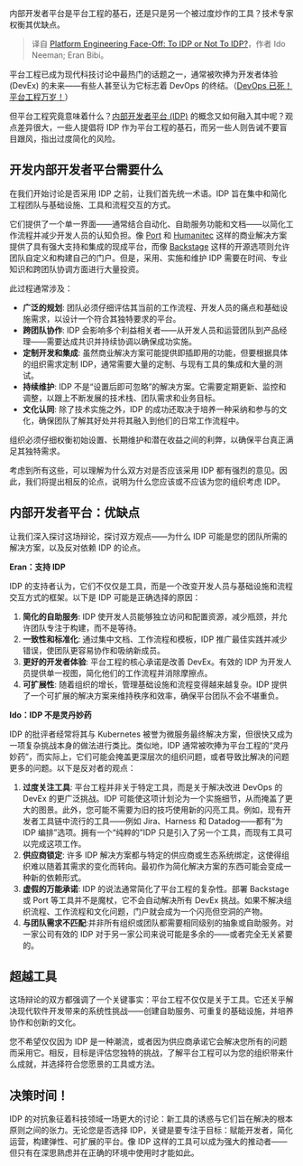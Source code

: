 
<!--
title: 平台工程对决：是否需要IDP？
cover: https://cdn.thenewstack.io/media/2025/01/2a3e64d9-platform-engineering-faceoff.jpg
-->

内部开发者平台是平台工程的基石，还是只是另一个被过度炒作的工具？技术专家权衡其优缺点。

> 译自 [Platform Engineering Face-Off: To IDP or Not To IDP?](https://thenewstack.io/platform-engineering-face-off-to-idp-or-not-to-idp/)，作者 Ido Neeman; Eran Bibi。

平台工程已成为现代科技讨论中最热门的话题之一，通常被吹捧为开发者体验 (DevEx) 的未来——有些人甚至认为它标志着 DevOps 的终结。（[DevOps 已死！平台工程万岁！](https://thenewstack.io/devops-is-dead-embrace-platform-engineering)）

但平台工程究竟意味着什么？[内部开发者平台 (IDP)](https://thenewstack.io/platform-engineering/) 的概念又如何融入其中呢？观点差异很大，一些人提倡将 IDP 作为平台工程的基石，而另一些人则告诫不要盲目跟风，指出过度简化的风险。

## 开发内部开发者平台需要什么

在我们开始讨论是否采用 IDP 之前，让我们首先统一术语。IDP 旨在集中和简化工程团队与基础设施、工具和流程交互的方式。

它们提供了一个单一界面——通常结合自动化、自助服务功能和文档——以简化工作流程并减少开发人员的认知负担。像 [Port](https://www.getport.io/?utm_content=inline+mention) 和 [Humanitec](https://humanitec.com/?utm_content=inline+mention) 这样的商业解决方案提供了具有强大支持和集成的现成平台，而像 [Backstage](https://thenewstack.io/spotifys-backstage-a-strategic-guide/) 这样的开源选项则允许团队自定义和构建自己的门户。但是，采用、实施和维护 IDP 需要在时间、专业知识和跨团队协调方面进行大量投资。

此过程通常涉及：

* **广泛的规划**: 团队必须仔细评估其当前的工作流程、开发人员的痛点和基础设施需求，以设计一个符合其独特要求的平台。
* **跨团队协作**: IDP 会影响多个利益相关者——从开发人员和运营团队到产品经理——需要达成共识并持续协调以确保成功实施。
* **定制开发和集成**: 虽然商业解决方案可能提供即插即用的功能，但要根据具体的组织需求定制 IDP，通常需要大量的定制、与现有工具的集成和大量的测试。
* **持续维护**: IDP 不是“设置后即可忽略”的解决方案。它需要定期更新、监控和调整，以跟上不断发展的技术栈、团队需求和业务目标。
* **文化认同**: 除了技术实施之外，IDP 的成功还取决于培养一种采纳和参与的文化，确保团队了解其好处并将其融入到他们的日常工作流程中。

组织必须仔细权衡初始设置、长期维护和潜在收益之间的利弊，以确保平台真正满足其独特需求。

考虑到所有这些，可以理解为什么双方对是否应该采用 IDP 都有强烈的意见。因此，我们将提出相反的论点，说明为什么您应该或不应该为您的组织考虑 IDP。

## 内部开发者平台：优缺点

让我们深入探讨这场辩论，探讨双方观点——为什么 IDP 可能是您的团队所需的解决方案，以及反对依赖 IDP 的论点。

**Eran：支持 IDP**

IDP 的支持者认为，它们不仅仅是工具，而是一个改变开发人员与基础设施和流程交互方式的框架。以下是 IDP 可能是正确选择的原因：

1. **简化的自助服务**: IDP 使开发人员能够独立访问和配置资源，减少瓶颈，并允许团队专注于构建，而不是等待。
2. **一致性和标准化**: 通过集中文档、工作流程和模板，IDP 推广最佳实践并减少错误，使团队更容易协作和吸纳新成员。
3. **更好的开发者体验**: 平台工程的核心承诺是改善 DevEx。有效的 IDP 为开发人员提供单一视图，简化他们的工作流程并消除摩擦点。
4. **可扩展性**: 随着组织的增长，管理基础设施和流程变得越来越复杂。IDP 提供了一个可扩展的解决方案来维持秩序和效率，确保平台团队不会不堪重负。

**Ido：IDP 不是灵丹妙药**

IDP 的批评者经常将其与 Kubernetes 被誉为微服务最终解决方案，但很快又成为一项复杂挑战本身的做法进行类比。类似地，IDP 通常被吹捧为平台工程的“灵丹妙药”，而实际上，它们可能会掩盖更深层次的组织问题，或者导致比解决的问题更多的问题。以下是反对者的观点：

1. **过度关注工具**: 平台工程并非关于特定工具，而是关于解决改进 DevOps 的 DevEx 的更广泛挑战。IDP 可能使这项计划沦为一个实施细节，从而掩盖了更大的图景。此外，您可能不需要为旧的技巧使用新的闪亮工具。例如，现有开发者工具链中流行的工具——例如 Jira、Harness 和 Datadog——都有“为 IDP 编排”选项。拥有一个“纯粹的”IDP 只是引入了另一个工具，而现有工具可以完成这项工作。
2. **供应商锁定**: 许多 IDP 解决方案都与特定的供应商或生态系统绑定，这使得组织难以随着其需求的变化而转向。最初作为简化解决方案的东西可能会变成一种新的依赖形式。
3. **虚假的万能承诺**: IDP 的说法通常简化了平台工程的复杂性。部署 Backstage 或 Port 等工具并不是魔杖，它不会自动解决所有 DevEx 挑战。如果不解决组织流程、工作流程和文化问题，门户就会成为一个闪亮但空洞的产物。
4. **与团队需求不匹配**:并非所有组织或团队都需要相同级别的抽象或自助服务。对一家公司有效的 IDP 对于另一家公司来说可能是多余的——或者完全无关紧要的。

## 超越工具

这场辩论的双方都强调了一个关键事实：平台工程不仅仅是关于工具。它还关乎解决现代软件开发带来的系统性挑战——创建自助服务、可重复的基础设施，并培养协作和创新的文化。

您不希望仅仅因为 IDP 是一种潮流，或者因为供应商承诺它会解决您所有的问题而采用它。相反，目标是评估您独特的挑战，了解平台工程可以为您的组织带来什么成就，并选择符合您愿景的工具或方法。

## 决策时间！

IDP 的对抗象征着科技领域一场更大的讨论：新工具的诱惑与它们旨在解决的根本原则之间的张力。无论您是否选择 IDP，关键是要专注于目标：赋能开发者，简化运营，构建弹性、可扩展的平台。像 IDP 这样的工具可以成为强大的推动者——但只有在深思熟虑并在正确的环境中使用时才能如此。
